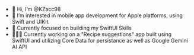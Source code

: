 - 👋 Hi, I’m @KZacc98
- 👀 I’m interested in mobile app development for Apple platforms, using Swift and UIKit.
- 🌱 Currently focused on building my SwiftUI Skills
- 👨🏼‍💻 Currently working on a "Recipe suggestions" app built using SwiftUI and utilizing Core Data for persistance as well as Google Gemini AI API
<!---
- 🌱 I’m currently working on my Engineer's Thesis using GraphQL, Apollo, Prisma, PostgreSQL and Swift
- 💞️ I’m looking to collaborate on something iOS related
- 📫 How to reach me: TBD
--->
<!---
KZacc98/KZacc98 is a ✨ special ✨ repository because its `README.md` (this file) appears on your GitHub profile.
You can click the Preview link to take a look at your changes.
--->
